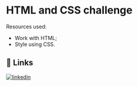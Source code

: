 # HTML and CSS challenge

Resources used:

- Work with HTML;
- Style using CSS.

## 🔗 Links
[![linkedin](https://img.shields.io/badge/linkedin-0A66C2?style=for-the-badge&logo=linkedin&logoColor=white)](https://www.linkedin.com/in/lara-smadeski-60a2632a0)